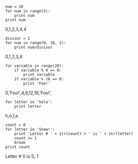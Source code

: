 ```
num = 10
for num in range(5):
    print num
print num
```

0,1,2,3,4,4

```
divisor = 2
for num in range(0, 10, 2):
    print num/divisor 
```

0,1,2,3,4

```
for variable in range(20):
    if variable % 4 == 0:
        print variable
    if variable % 16 == 0:
        print 'Foo!' 
```

0,'Foo!',4,8,12,16,'Foo!',

```
for letter in 'hola':
    print letter
```

h,o,l,a

```
count = 0
for letter in 'Snow!':
    print 'Letter # ' + str(count) + ' is ' + str(letter)
    count += 1
    break
print count 
```

Letter # 0 is S, 1